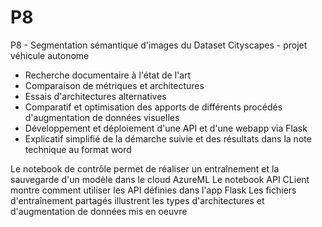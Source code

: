 # P8
P8 - Segmentation sémantique d'images du Dataset Cityscapes - projet véhicule autonome
- Recherche documentaire à l'état de l'art
- Comparaison de métriques et architectures
- Essais d'architectures alternatives
- Comparatif et optimisation des apports de différents procédés d'augmentation de données visuelles
- Développement et déploiement d'une API et d'une webapp via Flask
- Explicatif simplifié de la démarche suivie et des résultats dans la note technique au format word 

Le notebook de contrôle permet de réaliser un entraînement et la sauvegarde d'un modèle dans le cloud AzureML
Le notebook API CLient montre comment utiliser les API définies dans l'app Flask
Les fichiers d'entraînement partagés illustrent les types d'architectures et d'augmentation de données mis en oeuvre
